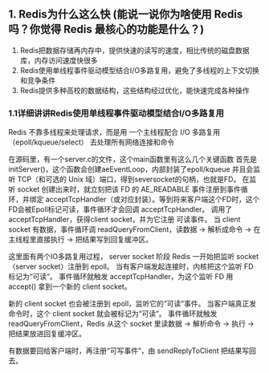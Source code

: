 ## 1. Redis为什么这么快 (能说一说你为啥使用 Redis 吗？你觉得 Redis 最核心的功能是什么？)
1. Redis把数据存储再内存中，提供快速的读写的速度，相比传统的磁盘数据库，内存访问速度快很多
2. Redis使用单线程事件驱动模型结合I/O多路复用，避免了多线程的上下文切换和竞争条件
3. Redis提供多种高校的数据结构，这些结构经过优化，能快速完成各种操作

### 1.1详细讲讲Redis使用单线程事件驱动模型结合I/O多路复用
Redis 不靠多线程来处理请求，而是用 一个主线程配合 I/O 多路复用（epoll/kqueue/select） 去处理所有网络连接和命令

在源码里，有一个server.c的文件，这个main函数里有这么几个关键函数
首先是initServer()，这个函数会创建aeEventLoop，内部封装了epoll/kqueue
并且会监听 TCP（和可选的 Unix 域）端口，得到seversocket的句柄，也就是FD。
在监听 socket 创建出来时，就立刻把该 FD 的 AE_READABLE 事件注册到事件循环，并绑定 acceptTcpHandler（或对应封装）。等到将来客户端这个FD时，这个FD会被Epoll标记可读，事件循环才会回调 acceptTcpHandler。
调用了acceptTcpHandler，获得client socket，并为它注册 可读事件。
当 client socket 有数据，事件循环调 readQueryFromClient，读数据 → 解析成命令 → 在主线程里直接执行 → 把结果写到回复缓冲区。

这里面有两个IO多路复用过程，
server socket 阶段
Redis 一开始把监听 socket（server socket）注册到 epoll。
当有客户端发起连接时，内核把这个监听 FD 标记为“可读”。
事件循环就触发 acceptTcpHandler，为这个监听 FD 用 accept() 拿到一个新的 client socket。

新的 client socket 也会被注册到 epoll，监听它的“可读”事件。
当客户端真正发命令时，这个 client socket 就会被标记为“可读”。
事件循环就触发 readQueryFromClient，Redis 从这个 socket 里读数据 → 解析命令 → 执行 → 把结果放进回复缓冲区。

有数据要回给客户端时，再注册“可写事件”，由 sendReplyToClient 把结果写回去。
